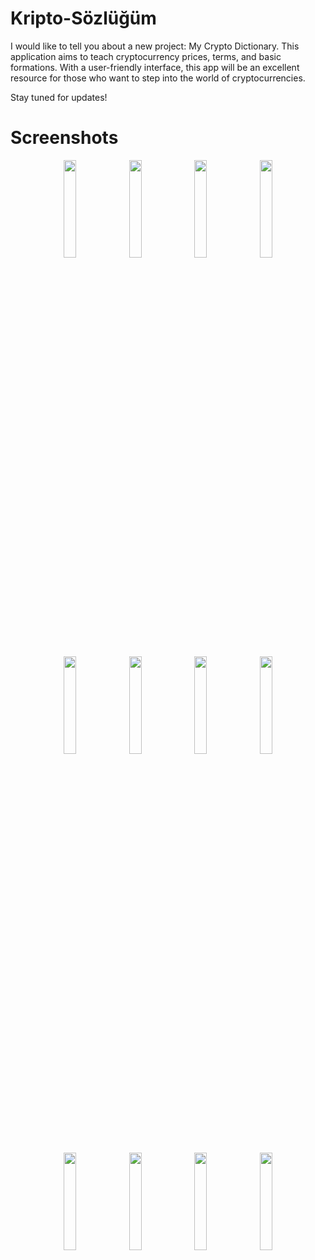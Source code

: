 # Kripto-Sözlüğüm

I would like to tell you about a new project: My Crypto Dictionary. This application aims to teach cryptocurrency prices, terms, and basic formations. With a user-friendly interface, this app will be an excellent resource for those who want to step into the world of cryptocurrencies.

Stay tuned for updates!


# Screenshots

<p align="center">
<img src="https://github.com/recepbrk/Kripto-Sozlugum/blob/master/app/src/main/java/com/example/buygulama/Screenshot/image1.jpg" width="20%"/>
<img src="https://github.com/recepbrk/Kripto-Sozlugum/blob/master/app/src/main/java/com/example/buygulama/Screenshot/image2.jpg" width="20%"/>
<img src="https://github.com/recepbrk/Kripto-Sozlugum/blob/master/app/src/main/java/com/example/buygulama/Screenshot/image3.jpg" width="20%"/>
<img src="https://github.com/recepbrk/Kripto-Sozlugum/blob/master/app/src/main/java/com/example/buygulama/Screenshot/image4.jpg" width="20%"/>

</p>
<p align="center">
<img src="https://github.com/recepbrk/Kripto-Sozlugum/blob/master/app/src/main/java/com/example/buygulama/Screenshot/image5.jpg" width="20%"/> 
<img src="https://github.com/recepbrk/Kripto-Sozlugum/blob/master/app/src/main/java/com/example/buygulama/Screenshot/image7.jpg" width="20%"/>
<img src="https://github.com/recepbrk/Kripto-Sozlugum/blob/master/app/src/main/java/com/example/buygulama/Screenshot/image8.jpg" width="20%"/> 
<img src="https://github.com/recepbrk/Kripto-Sozlugum/blob/master/app/src/main/java/com/example/buygulama/Screenshot/image9.jpg" width="20%"/>
</p>
</p>
<p align="center">

<img src="https://github.com/recepbrk/Kripto-Sozlugum/blob/master/app/src/main/java/com/example/buygulama/Screenshot/image10.jpg" width="20%"/>
<img src="https://github.com/recepbrk/Kripto-Sozlugum/blob/master/app/src/main/java/com/example/buygulama/Screenshot/image11.jpg" width="20%"/>
<img src="https://github.com/recepbrk/Kripto-Sozlugum/blob/master/app/src/main/java/com/example/buygulama/Screenshot/image12.jpg" width="20%"/>
<img src="https://github.com/recepbrk/Kripto-Sozlugum/blob/master/app/src/main/java/com/example/buygulama/Screenshot/image13.jpg" width="20%"/>
</p>



